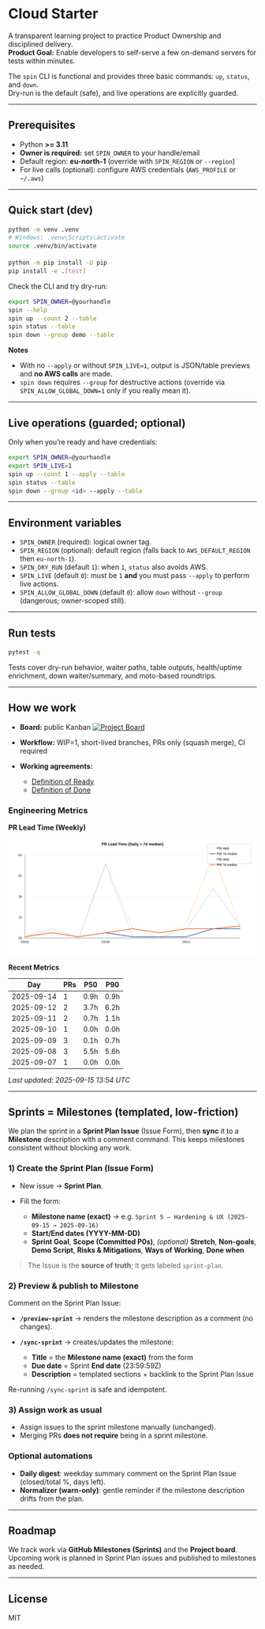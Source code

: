 # Cloud Starter

A transparent learning project to practice Product Ownership and disciplined delivery.  
**Product Goal:** Enable developers to self-serve a few on-demand servers for tests within minutes.

The `spin` CLI is functional and provides three basic commands: `up`, `status`, and `down`.  
Dry-run is the default (safe), and live operations are explicitly guarded.

---

## Prerequisites

- Python **>= 3.11**
- **Owner is required:** set `SPIN_OWNER` to your handle/email
- Default region: **eu-north-1** (override with `SPIN_REGION` or `--region`)
- For live calls (optional): configure AWS credentials (`AWS_PROFILE` or `~/.aws`)

---

## Quick start (dev)

```bash
python -m venv .venv
# Windows: .venv\Scripts\activate
source .venv/bin/activate

python -m pip install -U pip
pip install -e .[test]
````

Check the CLI and try dry-run:

```bash
export SPIN_OWNER=@yourhandle
spin --help
spin up --count 2 --table
spin status --table
spin down --group demo --table
```

**Notes**

* With no `--apply` or without `SPIN_LIVE=1`, output is JSON/table previews and **no AWS calls** are made.
* `spin down` requires `--group` for destructive actions (override via `SPIN_ALLOW_GLOBAL_DOWN=1` only if you really mean it).

---

## Live operations (guarded; optional)

Only when you’re ready and have credentials:

```bash
export SPIN_OWNER=@yourhandle
export SPIN_LIVE=1
spin up --count 1 --apply --table
spin status --table
spin down --group <id> --apply --table
```

---

## Environment variables

* `SPIN_OWNER` (required): logical owner tag.
* `SPIN_REGION` (optional): default region (falls back to `AWS_DEFAULT_REGION` then `eu-north-1`).
* `SPIN_DRY_RUN` (default `1`): when `1`, `status` also avoids AWS.
* `SPIN_LIVE` (default `0`): must be `1` **and** you must pass `--apply` to perform live actions.
* `SPIN_ALLOW_GLOBAL_DOWN` (default `0`): allow `down` without `--group` (dangerous; owner-scoped still).

---

## Run tests

```bash
pytest -q
```

Tests cover dry-run behavior, waiter paths, table outputs, health/uptime enrichment, down waiter/summary, and moto-based roundtrips.

---

## How we work

* **Board:** public Kanban
  [![Project Board](https://img.shields.io/badge/Project-Cloud%20Starter%20Board-blue)](https://github.com/users/thenarfer/projects/1)
* **Workflow:** WIP=1, short-lived branches, PRs only (squash merge), CI required
* **Working agreements:**

  * [Definition of Ready](docs/DoR.md)
  * [Definition of Done](docs/DoD.md)

### Engineering Metrics

**PR Lead Time (Weekly)**

![PR Lead Time Chart](.github/metrics/pr_lead_time_chart.svg)

**Recent Metrics**

| Day | PRs | P50 | P90 |
|-----|-----|-----|-----|
| 2025-09-14 | 1 | 0.9h | 0.9h |
| 2025-09-12 | 2 | 3.7h | 6.2h |
| 2025-09-11 | 2 | 0.7h | 1.1h |
| 2025-09-10 | 1 | 0.0h | 0.0h |
| 2025-09-09 | 3 | 0.1h | 0.7h |
| 2025-09-08 | 3 | 5.5h | 5.6h |
| 2025-09-07 | 1 | 0.0h | 0.0h |

*Last updated: 2025-09-15 13:54 UTC*

---

## Sprints = Milestones (templated, low-friction)

We plan the sprint in a **Sprint Plan Issue** (Issue Form), then **sync** it to a **Milestone** description with a comment command. This keeps milestones consistent without blocking any work.

### 1) Create the Sprint Plan (Issue Form)

* New issue → **Sprint Plan**.
* Fill the form:

  * **Milestone name (exact)** → e.g. `Sprint 5 — Hardening & UX (2025-09-15 → 2025-09-16)`
  * **Start/End dates (YYYY-MM-DD)**
  * **Sprint Goal**, **Scope (Committed P0s)**, *(optional)* **Stretch**, **Non-goals**, **Demo Script**, **Risks & Mitigations**, **Ways of Working**, **Done when**

> The Issue is the **source of truth**; it gets labeled `sprint-plan`.

### 2) Preview & publish to Milestone

Comment on the Sprint Plan Issue:

* **`/preview-sprint`** → renders the milestone description as a comment (no changes).
* **`/sync-sprint`** → creates/updates the milestone:

  * **Title** = the **Milestone name (exact)** from the form
  * **Due date** = Sprint **End date** (23:59:59Z)
  * **Description** = templated sections + backlink to the Sprint Plan Issue

Re-running `/sync-sprint` is safe and idempotent.

### 3) Assign work as usual

* Assign issues to the sprint milestone manually (unchanged).
* Merging PRs **does not require** being in a sprint milestone.

### Optional automations

* **Daily digest**: weekday summary comment on the Sprint Plan Issue (closed/total %, days left).
* **Normalizer (warn-only)**: gentle reminder if the milestone description drifts from the plan.

---

## Roadmap

We track work via **GitHub Milestones (Sprints)** and the **Project board**. Upcoming work is planned in Sprint Plan issues and published to milestones as needed.

---

## License

MIT
